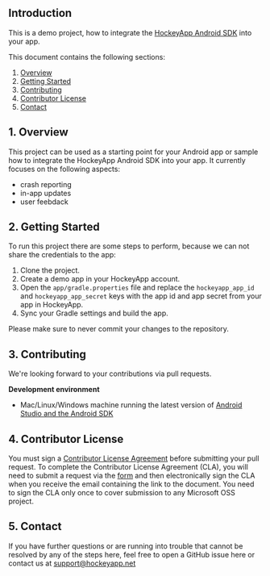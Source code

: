 ## Introduction

This is a demo project, how to integrate the [HockeyApp Android SDK](https://github.com/bitstadium/HockeySDK-Android) into your app.

This document contains the following sections:

1. [Overview](#overview)
2. [Getting Started](#getting-started)
3. [Contributing](#contributing)
4. [Contributor License](#contributorlicense)
5. [Contact](#contact)

<a id="overview"></a>
## 1. Overview

This project can be used as a starting point for your Android app or sample how to integrate the HockeyApp Android SDK into your app.
It currently focuses on the following aspects:
* crash reporting
* in-app updates
* user feebdack

<a id="getting-started"></a>
## 2. Getting Started
To run this project there are some steps to perform, because we can not share the credentials to the app:

1. Clone the project.
2. Create a demo app in your HockeyApp account.
3. Open the `app/gradle.properties` file and replace the `hockeyapp_app_id` and `hockeyapp_app_secret` keys with the app id and app secret from your app in HockeyApp.
4. Sync your Gradle settings and build the app.

Please make sure to never commit your changes to the repository.

<a id="contributing"></a>
## 3. Contributing

We're looking forward to your contributions via pull requests.

**Development environment**

* Mac/Linux/Windows machine running the latest version of [Android Studio and the Android SDK](https://developer.android.com/sdk/index.html)

<a id="contributorlicense"></a>
## 4. Contributor License

You must sign a [Contributor License Agreement](https://cla.microsoft.com/) before submitting your pull request. To complete the Contributor License Agreement (CLA), you will need to submit a request via the [form](https://cla.microsoft.com/) and then electronically sign the CLA when you receive the email containing the link to the document. You need to sign the CLA only once to cover submission to any Microsoft OSS project. 

<a id="contact"></a>
## 5. Contact

If you have further questions or are running into trouble that cannot be resolved by any of the steps here, feel free to open a GitHub issue here or contact us at [support@hockeyapp.net](mailto:support@hockeyapp.net)
